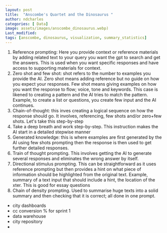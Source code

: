 ```yaml
---
layout: post
title:  "Anscombe's Quartet and the Dinosaurus "
author: ndcharles
categories: [ Data]
image: assets/images/anscombe_dinosaurus.webp)
Last_modified: 
tags: [anscombe, dinosaurus, visualization, summary_statistics]
---
```

1. Reference prompting: Here you provide context or reference materials by adding related text to your query you want the gpt to search and get the answers. This is used when you want specific responses and have access to supporting materials for context.
2. Zero shot and few shot: shot refers to the number to examples you provide the AI. Zero shot means adding reference but no guide on how you expect your responses. Few shot means giving examples on how you want the response to flow; voice, tone and keywords. This case is likened to creating a pattern and the AI tries to match the pattern. Example, to create a list or questions, you create few input and the AI continues.
3. Chain-of-thought: this inves creating a logical sequence on how the response should go. It involves, referencing, few shots and/or zero+few shots. Let's take this step-by-step
4. Take a deep breath and work step-by-step. This instruction makes the AI start in a detailed stepwise manner
5. Generated knowledge: this is where examples are first generated by the AI using few shots prompting then the response is then used to get further detailed responses.
6. Train of thought prompting. This involves getting the AI to generate several responses and eliminates the wrong answer by itself.
7. Directional stimulus prompting. This can be straightforward as it uses reference prompting but then provides a hint on what piece of information should be highlighted from the original text. Example, summary of a text input that should include a hint, the location of the xter. This is good for essay questions 
8. Chain of density prompting. Used to summarise huge texts into a solid summary and then checking that it is correct; all done in one prompt.



- city dashboards 
- cc conversion % for sprint 1 
- data warehouse 
- city repository 
- 


